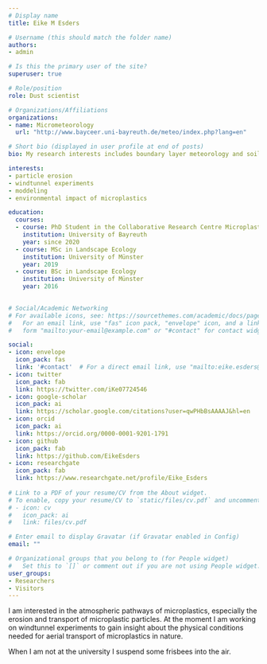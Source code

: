 ```yaml
---
# Display name
title: Eike M Esders

# Username (this should match the folder name)
authors:
- admin

# Is this the primary user of the site?
superuser: true

# Role/position
role: Dust scientist

# Organizations/Affiliations
organizations:
- name: Micrometeorology
  url: "http://www.bayceer.uni-bayreuth.de/meteo/index.php?lang=en"

# Short bio (displayed in user profile at end of posts)
bio: My research interests includes boundary layer meteorology and soil erosion.

interests:
- particle erosion
- windtunnel experiments
- moddeling
- environmental impact of microplastics

education:
  courses:
  - course: PhD Student in the Collaborative Research Centre Microplastics
    institution: University of Bayreuth
    year: since 2020
  - course: MSc in Landscape Ecology
    institution: University of Münster
    year: 2019
  - course: BSc in Landscape Ecology
    institution: University of Münster
    year: 2016
 

# Social/Academic Networking
# For available icons, see: https://sourcethemes.com/academic/docs/page-builder/#icons
#   For an email link, use "fas" icon pack, "envelope" icon, and a link in the
#   form "mailto:your-email@example.com" or "#contact" for contact widget.

social:
- icon: envelope
  icon_pack: fas
  link: '#contact'  # For a direct email link, use "mailto:eike.esders@uni-bayreuth.de".
- icon: twitter
  icon_pack: fab
  link: https://twitter.com/iKe07724546
- icon: google-scholar
  icon_pack: ai
  link: https://scholar.google.com/citations?user=qwPHbBsAAAAJ&hl=en
- icon: orcid
  icon_pack: ai
  link: https://orcid.org/0000-0001-9201-1791
- icon: github
  icon_pack: fab
  link: https://github.com/EikeEsders
- icon: researchgate
  icon_pack: fab  
  link: https://www.researchgate.net/profile/Eike_Esders
  
# Link to a PDF of your resume/CV from the About widget.
# To enable, copy your resume/CV to `static/files/cv.pdf` and uncomment the lines below.
# - icon: cv
#   icon_pack: ai
#   link: files/cv.pdf

# Enter email to display Gravatar (if Gravatar enabled in Config)
email: ""

# Organizational groups that you belong to (for People widget)
#   Set this to `[]` or comment out if you are not using People widget.
user_groups:
- Researchers
- Visitors
---
```


I am interested in the atmospheric pathways of microplastics, especially the erosion and transport of microplastic particles. At the moment I am working on windtunnel experiments to gain insight about the physical conditions needed for aerial transport of microplastics in nature. 

When I am not at the university I suspend some frisbees into the air.
